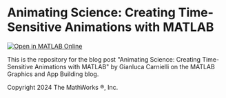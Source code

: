 # Animating Science: Creating Time-Sensitive Animations with MATLAB
[![Open in MATLAB Online](https://www.mathworks.com/images/responsive/global/open-in-matlab-online.svg)](https://matlab.mathworks.com/open/github/v1?repo=MATLAB-Graphics-and-App-Building/matlab-gaab-blog-2024&file=TimeSensitiveAnimations/CreatingTimeSensitiveAnimations.mlx)

This is the repository for the blog post "Animating Science: Creating Time-Sensitive Animations with MATLAB" by Gianluca Carnielli on the MATLAB Graphics and App Building blog.  

Copyright 2024 The MathWorks &reg;, Inc.
